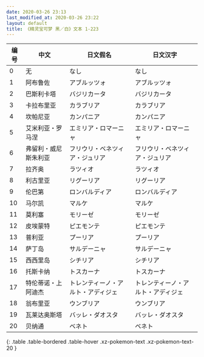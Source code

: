 ```yaml
---
date: 2020-03-26 23:13
last_modified_at: 2020-03-26 23:22
layout: default
title: 《精灵宝可梦 黑／白》文本 1-223
---
```

| 编号 | 中文 | 日文假名 | 日文汉字 |
| ---- | ---- | ---- | --- |
| 0 | 无 | なし | なし |
| 1 | 阿布鲁佐 | アブルッツォ | アブルッツォ |
| 2 | 巴斯利卡塔 | バジリカータ | バジリカータ |
| 3 | 卡拉布里亚 | カラブリア | カラブリア |
| 4 | 坎帕尼亚 | カンパニア | カンパニア |
| 5 | 艾米利亚・罗马涅 | エミリア・ロマーニャ | エミリア・ロマーニャ |
| 6 | 弗留利・威尼斯朱利亚 | フリウリ・ベネツィア・ジュリア | フリウリ・ベネツィア・ジュリア |
| 7 | 拉齐奥 | ラツィオ | ラツィオ |
| 8 | 利古里亚 | リグーリア | リグーリア |
| 9 | 伦巴第 | ロンバルディア | ロンバルディア |
| 10 | 马尔凯 | マルケ | マルケ |
| 11 | 莫利塞 | モリーゼ | モリーゼ |
| 12 | 皮埃蒙特 | ピエモンテ | ピエモンテ |
| 13 | 普利亚 | プーリア | プーリア |
| 14 | 萨丁岛 | サルデーニャ | サルデーニャ |
| 15 | 西西里岛 | シチリア | シチリア |
| 16 | 托斯卡纳 | トスカーナ | トスカーナ |
| 17 | 特伦蒂诺・上阿迪杰 | トレンティーノ・アルト・アディジェ | トレンティーノ・アルト・アディジェ |
| 18 | 翁布里亚 | ウンブリア | ウンブリア |
| 19 | 瓦莱达奥斯塔 | バッレ・ダオスタ | バッレ・ダオスタ |
| 20 | 贝纳通 | ベネト | ベネト |
{: .table .table-bordered .table-hover .xz-pokemon-text .xz-pokemon-text-20 }